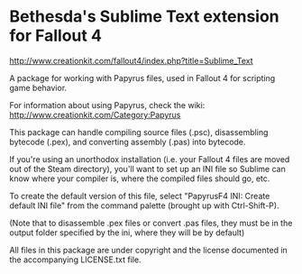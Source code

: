 # Bethesda's Sublime Text extension for Fallout 4
http://www.creationkit.com/fallout4/index.php?title=Sublime_Text

A package for working with Papyrus files, used in Fallout 4 for scripting game
behavior.

For information about using Papyrus, check the wiki:
http://www.creationkit.com/Category:Papyrus

This package can handle compiling source files (.psc), disassembling bytecode
(.pex), and converting assembly (.pas) into bytecode.

If you're using an unorthodox installation (i.e. your Fallout 4 files are
moved out of the Steam directory), you'll want to set up an INI file so
Sublime can know where your compiler is, where the compiled files should go,
etc.

To create the default version of this file, select "PapyrusF4 INI: Create
default INI file" from the command palette (brought up with Ctrl-Shift-P).

(Note that to disassemble .pex files or convert .pas files, they must be in
the output folder specified by the ini, where they will be by default)

All files in this package are under copyright and the license documented in
the accompanying LICENSE.txt file.
